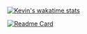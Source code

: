 <!--# Kevin Anantha (Kevan) - @kevanantha -->

<!-- <a href="https://app.daily.dev/kevan"><img src="https://github.com/kevanantha/kevanantha/blob/master/devcard.svg" width="400" alt="Chris Bongers's Dev Card"/></a> -->

<!-- [![Kevin's Top Langs](https://github-readme-stats.vercel.app/api/top-langs/?username=kevanantha&theme=dracula&layout=compact)](https://github.com/kevanantha/github-readme-stats) -->

[![Kevin's wakatime stats](https://github-readme-stats.vercel.app/api/wakatime?username=kevanantha&theme=dracula&layout=compact)](https://github.com/kevanantha/github-readme-stats)

[![Readme Card](https://github-readme-stats.vercel.app/api?username=kevanantha&show_icons=true&theme=react&rank_icon=github&card_width=475)](https://github.com/kevanantha/github-readme-stats)

<!--
[![Top Langs](https://github-readme-stats.vercel.app/api/top-langs/?username=kevanantha&show_icons=true&theme=react&card_width=475)](https://github.com/kevanantha/github-readme-stats) -->

<!--
👋 halo! I'm a web developer @Mekari working on internal tools. I break things but at least I learn.
